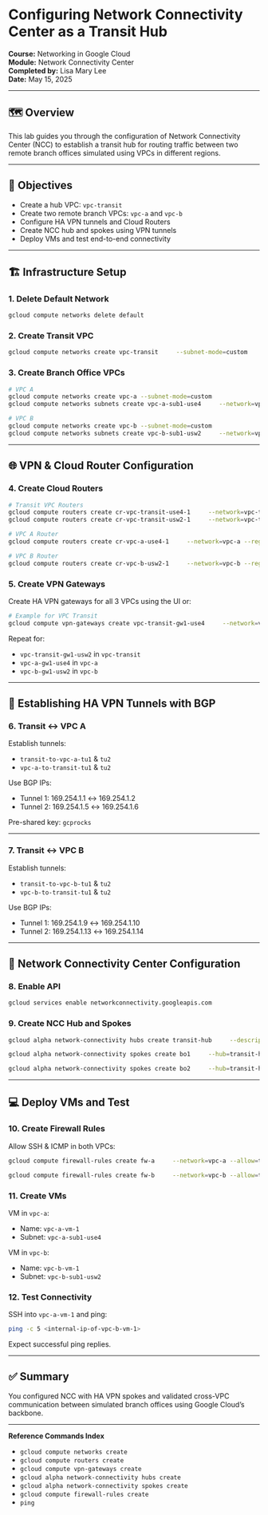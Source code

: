 # Configuring Network Connectivity Center as a Transit Hub

**Course:** Networking in Google Cloud  
**Module:** Network Connectivity Center  
**Completed by:** Lisa Mary Lee  
**Date:** May 15, 2025

---

## 🗺️ Overview

This lab guides you through the configuration of Network Connectivity Center (NCC) to establish a transit hub for routing traffic between two remote branch offices simulated using VPCs in different regions.

---

## 🎯 Objectives

- Create a hub VPC: `vpc-transit`
- Create two remote branch VPCs: `vpc-a` and `vpc-b`
- Configure HA VPN tunnels and Cloud Routers
- Create NCC hub and spokes using VPN tunnels
- Deploy VMs and test end-to-end connectivity

---

## 🏗️ Infrastructure Setup

### 1. Delete Default Network

```bash
gcloud compute networks delete default
```

### 2. Create Transit VPC

```bash
gcloud compute networks create vpc-transit     --subnet-mode=custom     --bgp-routing-mode=global
```

### 3. Create Branch Office VPCs

```bash
# VPC A
gcloud compute networks create vpc-a --subnet-mode=custom
gcloud compute networks subnets create vpc-a-sub1-use4     --network=vpc-a     --region=us-east4     --range=10.20.10.0/24

# VPC B
gcloud compute networks create vpc-b --subnet-mode=custom
gcloud compute networks subnets create vpc-b-sub1-usw2     --network=vpc-b     --region=us-west2     --range=10.20.20.0/24
```

---

## 🌐 VPN & Cloud Router Configuration

### 4. Create Cloud Routers

```bash
# Transit VPC Routers
gcloud compute routers create cr-vpc-transit-use4-1     --network=vpc-transit --region=us-east4 --asn=65000
gcloud compute routers create cr-vpc-transit-usw2-1     --network=vpc-transit --region=us-west2 --asn=65000

# VPC A Router
gcloud compute routers create cr-vpc-a-use4-1     --network=vpc-a --region=us-east4 --asn=65001

# VPC B Router
gcloud compute routers create cr-vpc-b-usw2-1     --network=vpc-b --region=us-west2 --asn=65002
```

### 5. Create VPN Gateways

Create HA VPN gateways for all 3 VPCs using the UI or:

```bash
# Example for VPC Transit
gcloud compute vpn-gateways create vpc-transit-gw1-use4     --network=vpc-transit --region=us-east4
```

Repeat for:
- `vpc-transit-gw1-usw2` in `vpc-transit`
- `vpc-a-gw1-use4` in `vpc-a`
- `vpc-b-gw1-usw2` in `vpc-b`

---

## 🔁 Establishing HA VPN Tunnels with BGP

### 6. Transit ↔ VPC A

Establish tunnels:
- `transit-to-vpc-a-tu1` & `tu2`
- `vpc-a-to-transit-tu1` & `tu2`

Use BGP IPs:
- Tunnel 1: 169.254.1.1 ↔ 169.254.1.2
- Tunnel 2: 169.254.1.5 ↔ 169.254.1.6

Pre-shared key: `gcprocks`

---

### 7. Transit ↔ VPC B

Establish tunnels:
- `transit-to-vpc-b-tu1` & `tu2`
- `vpc-b-to-transit-tu1` & `tu2`

Use BGP IPs:
- Tunnel 1: 169.254.1.9 ↔ 169.254.1.10
- Tunnel 2: 169.254.1.13 ↔ 169.254.1.14

---

## 🧠 Network Connectivity Center Configuration

### 8. Enable API

```bash
gcloud services enable networkconnectivity.googleapis.com
```

### 9. Create NCC Hub and Spokes

```bash
gcloud alpha network-connectivity hubs create transit-hub     --description=Transit_hub

gcloud alpha network-connectivity spokes create bo1     --hub=transit-hub --description=branch_office1     --vpn-tunnel=transit-to-vpc-a-tu1,transit-to-vpc-a-tu2     --region=us-east4

gcloud alpha network-connectivity spokes create bo2     --hub=transit-hub --description=branch_office2     --vpn-tunnel=transit-to-vpc-b-tu1,transit-to-vpc-b-tu2     --region=us-west2
```

---

## 💻 Deploy VMs and Test

### 10. Create Firewall Rules

Allow SSH & ICMP in both VPCs:

```bash
gcloud compute firewall-rules create fw-a     --network=vpc-a --allow=tcp:22,icmp

gcloud compute firewall-rules create fw-b     --network=vpc-b --allow=tcp:22,icmp
```

### 11. Create VMs

VM in `vpc-a`:
- Name: `vpc-a-vm-1`
- Subnet: `vpc-a-sub1-use4`

VM in `vpc-b`:
- Name: `vpc-b-vm-1`
- Subnet: `vpc-b-sub1-usw2`

### 12. Test Connectivity

SSH into `vpc-a-vm-1` and ping:

```bash
ping -c 5 <internal-ip-of-vpc-b-vm-1>
```

Expect successful ping replies.

---

## ✅ Summary

You configured NCC with HA VPN spokes and validated cross-VPC communication between simulated branch offices using Google Cloud’s backbone.

---

**Reference Commands Index**
- `gcloud compute networks create`
- `gcloud compute routers create`
- `gcloud compute vpn-gateways create`
- `gcloud alpha network-connectivity hubs create`
- `gcloud alpha network-connectivity spokes create`
- `gcloud compute firewall-rules create`
- `ping`

